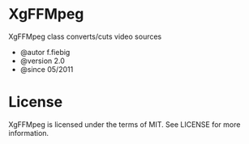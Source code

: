 # XgFFMpeg

XgFFMpeg class converts/cuts video sources

- @autor       f.fiebig <webpiraten>
- @version     2.0
- @since       05/2011


# License

XgFFMpeg is licensed under the terms of MIT. See LICENSE for more information.